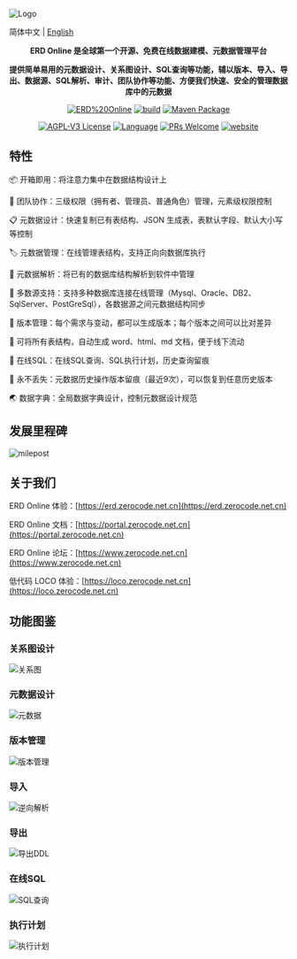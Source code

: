 ![Logo](/img/logo.png)

简体中文 | [English](/README.en-us.md)


<p align="center"><strong>ERD Online 是全球第一个开源、免费在线数据建模、元数据管理平台</strong></p>
<p align="center"><strong>提供简单易用的元数据设计、关系图设计、SQL查询等功能，辅以版本、导入、导出、数据源、SQL解析、审计、团队协作等功能、方便我们快速、安全的管理数据库中的元数据</strong></p>

<p align="center">
<a href="https://github.com/www-zerocode-net-cn/ERD-Online"><img alt="ERD%20Online" src="https://img.shields.io/badge/zerocode-ERD%20Online-brightgreen"></a>
<a href="https://github.com/www-zerocode-net-cn/ERD-Online/actions/workflows/ci.yml"><img alt="build" src="https://img.shields.io/github/actions/workflow/status/www-zerocode-net-cn/ERD-Online/ci.yml?branch=main&style=flat-square"></a>
<a href="https://mvnrepository.com/artifact/com.java2e/martin-extension-ncnb"><img alt="Maven Package" src="https://img.shields.io/maven-metadata/v?metadataUrl=https%3A%2F%2Frepo1.maven.org%2Fmaven2%2Fcom%2Fjava2e%2Fmartin-extension-ncnb%2Fmaven-metadata.xml"></a>
</p>

<p align="center">
<a href="https://github.com/www-zerocode-net-cn/ERD-Online/blob/master/LICENSE"><img src="https://img.shields.io/github/license/www-zerocode-net-cn/ERD-Online?style=flat-square" alt="AGPL-V3 License"></a>
<a href="https://www.typescriptlang.org"><img alt="Language" src="https://img.shields.io/badge/language-TypeScript-blue.svg?style=flat-square"></a>
<a href="https://github.com/www-zerocode-net-cn/ERD-Online/pulls"><img alt="PRs Welcome" src="https://img.shields.io/badge/PRs-Welcome-brightgreen.svg?style=flat-square"></a>
<a href="https://www.zerocode.net.cn"><img alt="website" src="https://img.shields.io/static/v1?label=&labelColor=505050&message=website&color=0076D6&style=flat-square&logo=google-chrome&logoColor=0076D6"></a>
</p>

## 特性

📦 开箱即用：将注意力集中在数据结构设计上

🌱 团队协作：三级权限（拥有者、管理员、普通角色）管理，元素级权限控制

📋 元数据设计：快速复制已有表结构、JSON 生成表，表默认字段、默认大小写等控制

🏷 元数据管理：在线管理表结构，支持正向向数据库执行

🎨 元数据解析：将已有的数据库结构解析到软件中管理

📱 多数源支持：支持多种数据库连接在线管理（Mysql、Oracle、DB2、SqlServer、PostGreSql），各数据源之间元数据结构同步

📡 版本管理：每个需求与变动，都可以生成版本；每个版本之间可以比对差异

🎉 可将所有表结构，自动生成 word、html、md 文档，便于线下流动

💯 在线SQL：在线SQL查询、SQL执行计划，历史查询留痕

🧲 永不丢失：元数据历史操作版本留痕（最近9次），可以恢复到任意历史版本

🌏 数据字典：全局数据字典设计，控制元数据设计规范

## 发展里程碑

![milepost](/img/milepost.png)

## 关于我们

ERD Online 体验：[https://erd.zerocode.net.cn](https://erd.zerocode.net.cn)

ERD Online 文档：[https://portal.zerocode.net.cn](https://portal.zerocode.net.cn)

ERD Online 论坛：[https://www.zerocode.net.cn](https://www.zerocode.net.cn)

低代码 LOCO 体验：[https://loco.zerocode.net.cn](https://loco.zerocode.net.cn)

## 功能图鉴

### 关系图设计
![关系图](/img/relation.png)

### 元数据设计
![元数据](/img/table.png)

### 版本管理
![版本管理](/img/version.png)

### 导入
![逆向解析](/img/import.png)

### 导出
![导出DDL](/img/export.png)

### 在线SQL
![SQL查询](/img/query.png)

### 执行计划
![执行计划](/img/explain.png)





 
